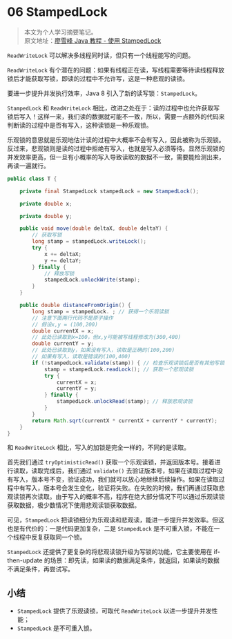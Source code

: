 # 06 StampedLock

> 本文为个人学习摘要笔记。  
> 原文地址：[廖雪峰 Java 教程 - 使用 StampedLock](https://www.liaoxuefeng.com/wiki/1252599548343744/1309138673991714)

`ReadWriteLock` 可以解决多线程同时读，但只有一个线程能写的问题。

`ReadWriteLock` 有个潜在的问题：如果有线程正在读，写线程需要等待读线程释放锁后才能获取写锁，即读的过程中不允许写，这是一种悲观的读锁。

要进一步提升并发执行效率，Java 8 引入了新的读写锁：`StampedLock`。

`StampedLock` 和 `ReadWriteLock` 相比，改进之处在于：读的过程中也允许获取写锁后写入！这样一来，我们读的数据就可能不一致，所以，需要一点额外的代码来判断读的过程中是否有写入，这种读锁是一种乐观锁。

乐观锁的意思就是乐观地估计读的过程中大概率不会有写入，因此被称为乐观锁。反过来，悲观锁则是读的过程中拒绝有写入，也就是写入必须等待。显然乐观锁的并发效率更高，但一旦有小概率的写入导致读取的数据不一致，需要能检测出来，再读一遍就行。

```java
public class T {

    private final StampedLock stampedLock = new StampedLock();

    private double x;

    private double y;

    public void move(double deltaX, double deltaY) {
        // 获取写锁
        long stamp = stampedLock.writeLock();
        try {
            x += deltaX;
            y += deltaY;
        } finally {
            // 释放写锁
            stampedLock.unlockWrite(stamp);
        }
    }

    public double distanceFromOrigin() {
        long stamp = stampedLock. ; // 获得一个乐观读锁
        // 注意下面两行代码不是原子操作
        // 假设x,y = (100,200)
        double currentX = x;
        // 此处已读取到x=100，但x,y可能被写线程修改为(300,400)
        double currentY = y;
        // 此处已读取到y，如果没有写入，读取是正确的(100,200)
        // 如果有写入，读取是错误的(100,400)
        if (!stampedLock.validate(stamp)) { // 检查乐观读锁后是否有其他写锁发生
            stamp = stampedLock.readLock(); // 获取一个悲观读锁
            try {
                currentX = x;
                currentY = y;
            } finally {
                stampedLock.unlockRead(stamp); // 释放悲观读锁
            }
        }
        return Math.sqrt(currentX * currentX + currentY * currentY);
    }
}
```

和 `ReadWriteLock` 相比，写入的加锁是完全一样的，不同的是读取。

首先我们通过 `tryOptimisticRead()` 获取一个乐观读锁，并返回版本号。接着进行读取，读取完成后，我们通过 `validate()` 去验证版本号，如果在读取过程中没有写入，版本号不变，验证成功，我们就可以放心地继续后续操作。如果在读取过程中有写入，版本号会发生变化，验证将失败。在失败的时候，我们再通过获取悲观读锁再次读取。由于写入的概率不高，程序在绝大部分情况下可以通过乐观读锁获取数据，极少数情况下使用悲观读锁获取数据。

可见，`StampedLock` 把读锁细分为乐观读和悲观读，能进一步提升并发效率。但这也是有代价的：一是代码更加复杂，二是 `StampedLock` 是不可重入锁，不能在一个线程中反复获取同一个锁。

`StampedLock` 还提供了更复杂的将悲观读锁升级为写锁的功能，它主要使用在 if-then-update 的场景：即先读，如果读的数据满足条件，就返回，如果读的数据不满足条件，再尝试写。

## 小结

* `StampedLock` 提供了乐观读锁，可取代 `ReadWriteLock` 以进一步提升并发性能；
* `StampedLock` 是不可重入锁。


